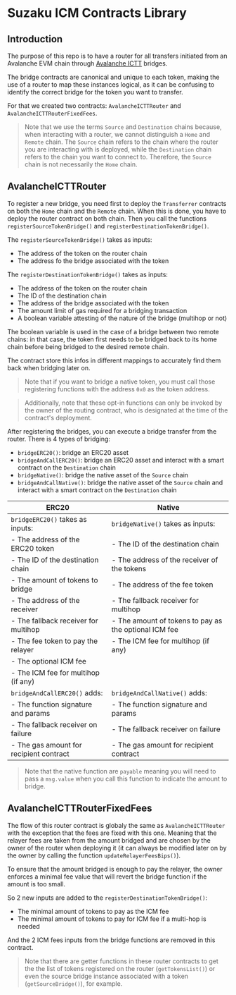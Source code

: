 # Suzaku ICM Contracts Library

## Introduction

The purpose of this repo is to have a router for all transfers initiated from an Avalanche EVM chain through [Avalanche ICTT](https://github.com/ava-labs/icm-contracts/tree/main/contracts/ictt) bridges.

The bridge contracts are canonical and unique to each token, making the use of a router to map these instances logical, as it can be confusing to identify the correct bridge for the token you want to transfer.

For that we created two contracts: `AvalancheICTTRouter` and `AvalancheICTTRouterFixedFees`.

> Note that we use the terms `Source` and `Destination` chains because, when interacting with a router, we cannot distinguish a `Home` and `Remote` chain. The `Source` chain refers to the chain where the router you are interacting with is deployed, while the `Destination` chain refers to the chain you want to connect to. Therefore, the `Source` chain is not necessarily the `Home` chain.

## AvalancheICTTRouter

To register a new bridge, you need first to deploy the `Transferrer` contracts on both the `Home` chain and the `Remote` chain. When this is done, you have to deploy the router contract on both chain. Then you call the functions `registerSourceTokenBridge()` and `registerDestinationTokenBridge()`.

The `registerSourceTokenBridge()` takes as inputs:

- The address of the token on the router chain
- The address fo the bridge associated with the token

The `registerDestinationTokenBridge()` takes as inputs:

- The address of the token on the router chain
- The ID of the destination chain
- The address of the bridge associated with the token
- The amount limit of gas required for a bridging transaction
- A boolean variable attesting of the nature of the bridge (multihop or not)

The boolean variable is used in the case of a bridge between two remote chains: in that case, the token first needs to be bridged back to its home chain before being bridged to the desired remote chain.

The contract store this infos in different mappings to accurately find them back when bridging later on.

> Note that if you want to bridge a native token, you must call those registering functions with the address `0x0` as the token address.

> Additionally, note that these opt-in functions can only be invoked by the owner of the routing contract, who is designated at the time of the contract's deployment.

After registering the bridges, you can execute a bridge transfer from the router. There is 4 types of bridging:

- `bridgeERC20()`: bridge an ERC20 asset
- `bridgeAndCallERC20()`: bridge an ERC20 asset and interact with a smart contract on the `Destination` chain
- `bridgeNative()`: bridge the native asset of the `Source` chain
- `bridgeAndCallNative()`: bridge the native asset of the `Source` chain and interact with a smart contract on the `Destination` chain

| **ERC20**                               | **Native**                                            |
| --------------------------------------- | ----------------------------------------------------- |
| `bridgeERC20()` takes as inputs:        | `bridgeNative()` takes as inputs:                     |
| - The address of the ERC20 token        | - The ID of the destination chain                     |
| - The ID of the destination chain       | - The address of the receiver of the tokens           |
| - The amount of tokens to bridge        | - The address of the fee token                        |
| - The address of the receiver           | - The fallback receiver for multihop                  |
| - The fallback receiver for multihop    | - The amount of tokens to pay as the optional ICM fee |
| - The fee token to pay the relayer      | - The ICM fee for multihop (if any)                   |
| - The optional ICM fee                  |                                                       |
| - The ICM fee for multihop (if any)     |                                                       |
| `bridgeAndCallERC20()` adds:            | `bridgeAndCallNative()` adds:                         |
| - The function signature and params     | - The function signature and params                   |
| - The fallback receiver on failure      | - The fallback receiver on failure                    |
| - The gas amount for recipient contract | - The gas amount for recipient contract               |

> Note that the native function are `payable` meaning you will need to pass a `msg.value` when you call this function to indicate the amount to bridge.

## AvalancheICTTRouterFixedFees

The flow of this router contract is globaly the same as `AvalancheICTTRouter` with the exception that the fees are fixed with this one. Meaning that the relayer fees are taken from the amount bridged and are chosen by the owner of the router when deploying it (it can always be modified later on by the owner by calling the function `updateRelayerFeesBips()`).

To ensure that the amount bridged is enough to pay the relayer, the owner enforces a minimal fee value that will revert the bridge function if the amount is too small.

So 2 new inputs are added to the `registerDestinationTokenBridge()`:

- The minimal amount of tokens to pay as the ICM fee
- The minimal amount of tokens to pay for ICM fee if a multi-hop is needed

And the 2 ICM fees inputs from the bridge functions are removed in this contract.

> Note that there are getter functions in these router contracts to get the the list of tokens registered on the router (`getTokensList()`) or even the source bridge instance associated with a token (`getSourceBridge()`), for example.
